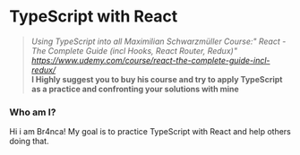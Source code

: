# TypeScript with React

> _Using TypeScript into all Maximilian Schwarzmüller Course:" React - The Complete Guide (incl Hooks, React Router, Redux)" 
https://www.udemy.com/course/react-the-complete-guide-incl-redux/_ <br />
**I Highly suggest you to buy his course and try to apply TypeScript as a practice and confronting your solutions with mine** 
### Who am I?
Hi i am Br4nca! 
My goal is to practice TypeScript with React and help others doing that.
